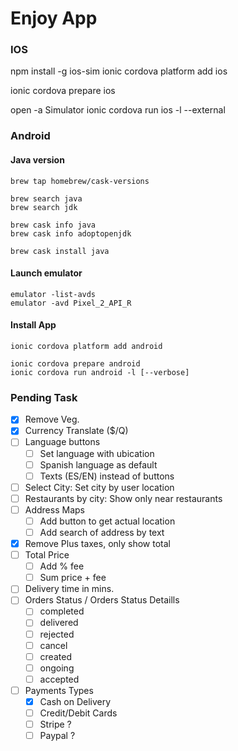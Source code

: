 # Enjoy App

### IOS
npm install -g ios-sim
ionic cordova platform add ios

ionic cordova prepare ios

open -a Simulator
ionic cordova run ios -l --external


### Android

#### Java version
```
brew tap homebrew/cask-versions

brew search java 
brew search jdk

brew cask info java
brew cask info adoptopenjdk

brew cask install java
```

#### Launch emulator
```
emulator -list-avds
emulator -avd Pixel_2_API_R
```

#### Install App
```
ionic cordova platform add android

ionic cordova prepare android
ionic cordova run android -l [--verbose]
```

### Pending Task
- [x] Remove Veg.
- [x] Currency Translate ($/Q)
- [ ] Language buttons
  - [ ] Set language with ubication 
  - [ ] Spanish language as default
  - [ ] Texts (ES/EN) instead of buttons
- [ ] Select City: Set city by user location
- [ ] Restaurants by city: Show only near restaurants
- [ ] Address Maps 
  - [ ] Add button to get actual location
  - [ ] Add search of address by text
- [x] Remove Plus taxes, only show total
- [ ] Total Price
  - [ ] Add % fee
  - [ ] Sum price + fee
- [ ] Delivery time in mins. 
- [ ] Orders Status / Orders Status Detaills
  - [ ] completed
  - [ ] delivered
  - [ ] rejected
  - [ ] cancel
  - [ ] created
  - [ ] ongoing
  - [ ] accepted
- [ ] Payments Types
  - [x] Cash on Delivery
  - [ ] Credit/Debit Cards
  - [ ] Stripe ?
  - [ ] Paypal ?